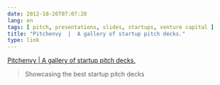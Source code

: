 ```yaml
---
date: 2012-10-26T07:07:28
lang: en
tags: [ pitch, presentations, slides, startups, venture capital ]
title: "Pitchenvy  |  A gallery of startup pitch decks."
type: link
---
```


[Pitchenvy  |  A gallery of startup pitch
decks.](http://www.pitchenvy.com/)

> Showcasing the best startup pitch decks

